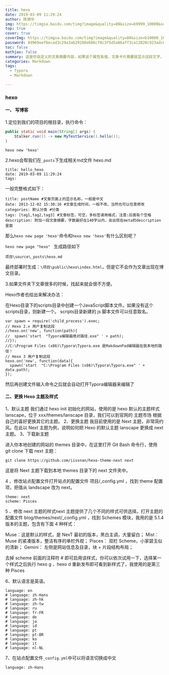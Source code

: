 ```yaml
---
title: hexo
date: 2019-03-09 11:29:24
author: 陈锦华
img: https://timgsa.baidu.com/timg?image&quality=80&size=b9999_10000&sec=1552126178244&di=f91e35bd99226c1869d4a6ad7af21e26&imgtype=0&src=http%3A%2F%2Fimg.linux.net.cn%2Fdata%2Fattachment%2Falbum%2F201405%2F24%2F114507d5op5pe5sdfy2595.jpg
top: true
cover: true
coverImg: https://timgsa.baidu.com/timg?image&quality=80&size=b10000_10000&sec=1552108537&di=ae81bd43cec59233982c93668a92c6b0&src=http://pic19.nipic.com/20120308/3145425_161900516000_2.jpg
password: 8d969eef6ecad3c29a3a629280e686cf0c3f5d5a86aff3ca12020c923adc6c92
toc: false
mathjax: false
summary: 这是你自定义的文章摘要内容，如果这个属性有值，文章卡片摘要就显示这段文字，否则程序会自动截取文章的部分内容作为摘要
categories: Markdown
tags:
  - Typora
  - Markdown

---
```






### hexo

#### 一、 写博客

1.定位到我们的项目的根目录，执行命令：

```java
public static void main(String[] args) {
    Stalker.run(() -> new MyTestService().hello());
}
```



```
hexo new 'hexo'
```

2.hexo会帮我们在`_posts`下生成相关md文件  hexo.md

```
title: hello_hexo
date: 2019-03-09 11:29:24
tags:
```

一般完整格式如下：

```
title: postName #文章页面上的显示名称，一般是中文
date: 2013-12-02 15:30:16 #文章生成时间，一般不改，当然也可以任意修改
categories: 默认分类 #分类
tags: [tag1,tag2,tag3] #文章标签，可空，多标签请用格式，注意:后面有个空格
description: 附加一段文章摘要，字数最好在140字以内，会出现在meta的description里面
```

那么`hexo new page 'hexo'`命令和`hexo new 'hexo'`有什么区别呢？ 

`hexo new page "hexo" ` 生成路径如下

```
项目\source\_posts\hexo.md
```

最终部署时生成：`\项目\public\hexo\index.html`，但是它不会作为文章出现在博文目录。 

3.如果文件夹下文章很多的时候，找起来就会很不方便。 

Hexo作者也给出来解决办法： 

在Hexo目录下的scripts目录中创建一个JavaScript脚本文件。如果没有这个scripts目录，则新建一个。 scripts目录新建的 js 脚本文件可以任意取名。 

```
var spawn = require('child_process').exec;
// Hexo 2.x 用户复制这段
//hexo.on('new', function(path){
//  spawn('start  "Typora编辑器绝对路径.exe" ' + path);
//});
//C:\Program Files (x86)\Typora\Typora.exe 是MakdownPad编辑器在我本地的路径！
// Hexo 3 用户复制这段
hexo.on('new', function(data){
  spawn('start  "C:\Program Files (x86)\Typora\Typora.exe" ' + data.path);
});
```

然后再创建文件输入命令之后就会自动打开Typora编辑器来编辑了 

#### 二、更换 Hexo 主题及样式

1、默认主题
我们通过 hexo init 初始化的网站，使用的是 hexo 默认的主题样式 lanscape，位于 xxx/themes/lanscape 目录，我们可以到官网的 主题市场  根据自己的喜好更换其它的主题。
2、更换主题
我目前使用的是 Next 主题，非常简约风。在此以 Next 主题为例，说明如何把 Hexo 的默认主题 lanscape 更换成 next 主题。
3、下载新主题

进入你本地创建的网站的 themes 目录中，在这里打开 Git Bash 命令行，使用 git clone 下载 next 主题：

```
git clone https://github.com/iissnan/hexo-theme-next next
```

这是将 Next 主题下载到本地 themes 目录下的 next 文件夹中。

4 、修改站点配置文件打开站点的配置文件 项目/_config.yml ，找到 theme 配置项，把值从 landscape 改为 next。

```
theme: next
scheme: Pisces
```

5 、修改 next 主题的样式next 主题提供了几个不同的样式可供选择。打开主题的配置文件 blog/themes/next/_config.yml ，找到 Schemes 模块，我用的是 5.1.4 版本的主题，包含有下面 4 种样式：

Muse：这是默认的样式，是 NexT 最初的版本，黑白主调，大量留白；
Mist： Muse 的紧凑版本，整洁有序的单栏外观；
Pisces： 双栏 Scheme，小家碧玉似的清新；
Gemini： 左侧是网站信息及目录，块 + 片段结构布局；

去掉 scheme 前面的注释符 # 即可启用该样式，你可以依次试用一下，选择某一个样式之后执行 hexo g 、hexo d 重新发布即可看到新样式了，我使用的是第三种 Pisces

6、默认语言是英语。

```
language: en
# language: zh-Hans
# language: zh-hk
# language: zh-tw
# language: ru
# language: fr-FR
# language: de
# language: ja
# language: id
# language: pt
# language: pt-BR
# language: ko
# language: it
# language: nl-NL
```

7、在站点配置文件`_config.yml`中可以将语言切换成中文

```
language: zh-Hans
```








